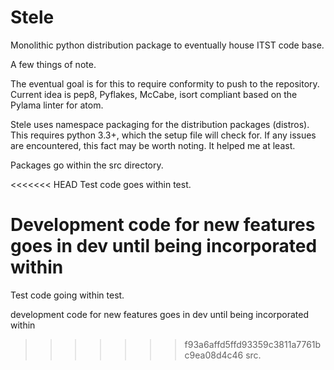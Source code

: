 # Stele
Monolithic python distribution package to eventually house ITST code base.

A few things of note.

The eventual goal is for this to require conformity
  to push to the repository. Current idea is pep8, Pyflakes, McCabe, isort
  compliant based on the Pylama linter for atom.

Stele uses namespace packaging for the distribution packages (distros). This
  requires python 3.3+, which the setup file will check for. If any issues are
  encountered, this fact may be worth noting. It helped me at least.

Packages go within the src directory.

<<<<<<< HEAD
Test code goes within test.

Development code for new features goes in dev until being incorporated within
=======
Test code going within test.

development code for new features goes in dev until being incorporated within
>>>>>>> f93a6affd5ffd93359c3811a7761bc9ea08d4c46
src.
